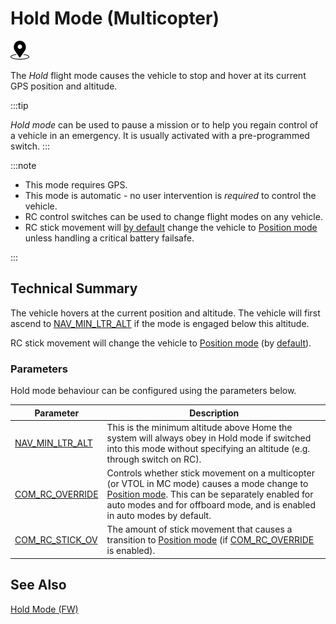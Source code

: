 # Hold Mode (Multicopter)

[<img src="../../assets/site/position_fixed.svg" title="Position fix required (e.g. GPS)" width="30px" />](../getting_started/flight_modes.md#key_position_fixed)

The _Hold_ flight mode causes the vehicle to stop and hover at its current GPS position and altitude.

:::tip

_Hold mode_ can be used to pause a mission or to help you regain control of a vehicle in an emergency. It is usually activated with a pre-programmed switch.
:::


:::note


- This mode requires GPS.
- This mode is automatic - no user intervention is _required_ to control the vehicle.
- RC control switches can be used to change flight modes on any vehicle.
- RC stick movement will [by default](#COM_RC_OVERRIDE) change the vehicle to [Position mode](../flight_modes_mc/position.md) unless handling a critical battery failsafe.

:::


## Technical Summary

The vehicle hovers at the current position and altitude. The vehicle will first ascend to [NAV_MIN_LTR_ALT](#NAV_MIN_LTR_ALT) if the mode is engaged below this altitude.

RC stick movement will change the vehicle to [Position mode](../flight_modes_mc/position.md) (by [default](#COM_RC_OVERRIDE)).

### Parameters

Hold mode behaviour can be configured using the parameters below.

| Parameter                                                                                               | Description                                                                                                                                                                                                                                                  |
| ------------------------------------------------------------------------------------------------------- | ------------------------------------------------------------------------------------------------------------------------------------------------------------------------------------------------------------------------------------------------------------ |
| <a id="NAV_MIN_LTR_ALT"></a>[NAV_MIN_LTR_ALT](../advanced_config/parameter_reference.md#NAV_MIN_LTR_ALT) | This is the minimum altitude above Home the system will always obey in Hold mode if switched into this mode without specifying an altitude (e.g. through switch on RC).                                                                                      |
| <a id="COM_RC_OVERRIDE"></a>[COM_RC_OVERRIDE](../advanced_config/parameter_reference.md#COM_RC_OVERRIDE) | Controls whether stick movement on a multicopter (or VTOL in MC mode) causes a mode change to [Position mode](../flight_modes_mc/position.md). This can be separately enabled for auto modes and for offboard mode, and is enabled in auto modes by default. |
| <a id="COM_RC_STICK_OV"></a>[COM_RC_STICK_OV](../advanced_config/parameter_reference.md#COM_RC_STICK_OV) | The amount of stick movement that causes a transition to [Position mode](../flight_modes_mc/position.md) (if [COM_RC_OVERRIDE](#COM_RC_OVERRIDE) is enabled).                                                                                              |

<!-- Code for this here: https://github.com/PX4/PX4-Autopilot/blob/release/1.14/src/modules/navigator/loiter.cpp#L61 -->

## See Also

[Hold Mode (FW)](../flight_modes_fw/hold.md)